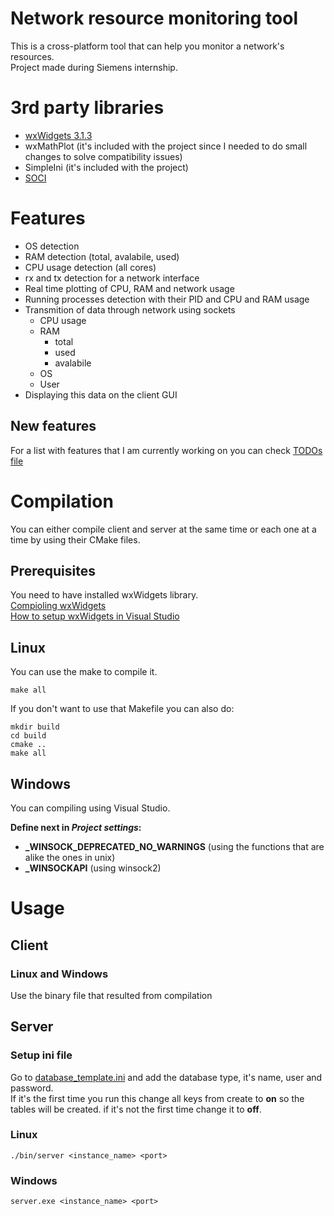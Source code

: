 # Network resource monitoring tool
This is a cross-platform tool that can help you monitor a network's resources.  
Project made during Siemens internship.

# 3rd party libraries
* [wxWidgets 3.1.3](https://www.wxwidgets.org/downloads/)
* wxMathPlot (it's included with the project since I needed to do small changes to solve compatibility issues)
* SimpleIni (it's included with the project)
* [SOCI](https://github.com/SOCI/soci)

# Features
* OS detection
* RAM detection (total, avalabile, used)
* CPU usage detection (all cores)
* rx and tx detection for a network interface
* Real time plotting of CPU, RAM and network usage
* Running processes detection with their PID and CPU and RAM usage 
* Transmition of data through network using sockets
	* CPU usage
	* RAM
		* total
		* used
		* avalabile
	* OS
	* User
* Displaying this data on the client GUI

## New features
For a list with features that I am currently working on you can check [TODOs file](TODOs.md)

# Compilation
You can either compile client and server at the same time or each one at a time by using their CMake files.

## Prerequisites
You need to have installed wxWidgets library.  
[Compioling wxWidgets](https://wiki.wxwidgets.org/Compiling_and_getting_started)  
[How to setup wxWidgets in Visual Studio](https://www.youtube.com/watch?v=sRhoZcNpMb4)  

## Linux
You can use the make to compile it.
```
make all
```

If you don't want to use that Makefile you can also do:
```
mkdir build
cd build
cmake ..
make all
```
## Windows
You can compiling using Visual Studio.

**Define next in *Project settings*:**
* **_WINSOCK_DEPRECATED_NO_WARNINGS** (using the functions that are alike the ones in unix)
* **_WINSOCKAPI** (using winsock2)

# Usage
## Client
### Linux and Windows
Use the binary file that resulted from compilation

## Server
### Setup ini file
Go to [database_template.ini](Init/database_template.ini) and add the database type, it's name, user and password.  
If it's the first time you run this change all keys from create to **on** so the tables will be created. if it's not the first time change it to **off**.
### Linux
```
./bin/server <instance_name> <port>
```
### Windows
```
server.exe <instance_name> <port>
```